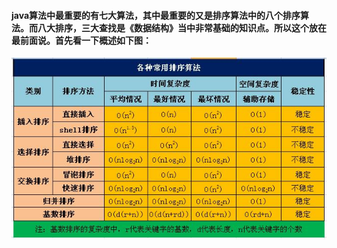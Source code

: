 #### java算法中最重要的有七大算法，其中最重要的又是排序算法中的八个排序算法。而八大排序，三大查找是《数据结构》当中非常基础的知识点。所以这个放在最前面说。首先看一下概述如下图：
![](https://github.com/Beancc/Main/blob/master/img/java/%E6%8E%92%E5%BA%8F%E7%AE%97%E6%B3%95%E6%A6%82%E8%BF%B0.png)
